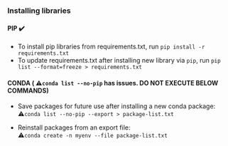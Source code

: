 ### Installing libraries
  
#### PIP ✔️  
* To install pip libraries from requirements.txt, run
    ````pip install -r requirements.txt````
* To update requirements.txt after installing new library via `pip`,
    run ````pip list --format=freeze > requirements.txt````

#### CONDA ( ⚠️`conda list --no-pip` has issues. DO NOT EXECUTE BELOW COMMANDS)
* Save packages for future use after installing a new conda package:
⚠️```conda list --no-pip --export > package-list.txt```

* Reinstall packages from an export file:\
⚠️```conda create -n myenv --file package-list.txt```